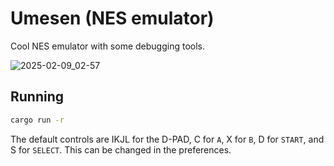 # Umesen (NES emulator)

Cool NES emulator with some debugging tools.

![2025-02-09_02-57](https://github.com/user-attachments/assets/8ce43080-b813-4485-9bc8-7937d65a70b9)

## Running

```sh
cargo run -r
```

The default controls are IKJL for the D-PAD, C for `A`, X for `B`, D for `START`, and S for `SELECT`.
This can be changed in the preferences.
